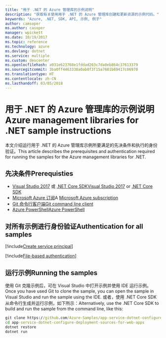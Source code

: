```yaml
---
title: "用于 .NET 的 Azure 管理库的示例说明"
description: "获取有关使用用于 .NET 的 Azure 管理库创建和更新资源的示例代码。"
keywords: "Azure, .NET, SDK, API, 示例, 例子"
author: camsoper
ms.author: casoper
manager: wpickett
ms.date: 10/19/2017
ms.topic: reference
ms.technology: azure
ms.devlang: dotnet
ms.service: multiple
ms.custom: devcenter
ms.openlocfilehash: a931e623768e1fddad263c7da8eb864c37613379
ms.sourcegitcommit: 3ba0ff4463338a0ab0f3f15a7601b89417c06970
ms.translationtype: HT
ms.contentlocale: zh-CN
ms.lasthandoff: 03/05/2018
---
```

# <a name="azure-management-libraries-for-net-sample-instructions"></a><span data-ttu-id="40900-104">用于 .NET 的 Azure 管理库的示例说明</span><span class="sxs-lookup"><span data-stu-id="40900-104">Azure management libraries for .NET sample instructions</span></span>

<span data-ttu-id="40900-105">本文介绍运行用于 .NET 的 Azure 管理库示例所要满足的先决条件和执行的身份验证。</span><span class="sxs-lookup"><span data-stu-id="40900-105">This article describes the prerequisites and authentication required for running the samples for the Azure management libraries for .NET.</span></span>

## <a name="prerequisties"></a><span data-ttu-id="40900-106">先决条件</span><span class="sxs-lookup"><span data-stu-id="40900-106">Prerequisties</span></span> 

* <span data-ttu-id="40900-107">[Visual Studio 2017](https://www.visualstudio.com/vs/) 或 [.NET Core SDK](https://www.microsoft.com/net/download/core)</span><span class="sxs-lookup"><span data-stu-id="40900-107">[Visual Studio 2017](https://www.visualstudio.com/vs/) or [.NET Core SDK](https://www.microsoft.com/net/download/core)</span></span>
* <span data-ttu-id="40900-108">[Microsoft Azure 订阅](https://azure.microsoft.com/free/)</span><span class="sxs-lookup"><span data-stu-id="40900-108">A [Microsoft Azure subscription](https://azure.microsoft.com/free/)</span></span>
* [<span data-ttu-id="40900-109">Git 命令行客户端</span><span class="sxs-lookup"><span data-stu-id="40900-109">Git command line client</span></span>](https://git-scm.com/)
* [<span data-ttu-id="40900-110">Azure PowerShell</span><span class="sxs-lookup"><span data-stu-id="40900-110">Azure PowerShell</span></span>](/powershell/azure/install-azurerm-ps)

## <a name="authentication-for-all-samples"></a><span data-ttu-id="40900-111">对所有示例进行身份验证</span><span class="sxs-lookup"><span data-stu-id="40900-111">Authentication for all samples</span></span>

[!include[Create service principal](includes/create-sp.md)]

[!include[File-based authentication](includes/file-based-auth.md)]

## <a name="running-the-samples"></a><span data-ttu-id="40900-112">运行示例</span><span class="sxs-lookup"><span data-stu-id="40900-112">Running the samples</span></span>

<span data-ttu-id="40900-113">使用 Git 克隆示例后，可在 Visual Studio 中打开示例并使用 IDE 运行示例。</span><span class="sxs-lookup"><span data-stu-id="40900-113">Once you have used Git to clone the sample, you can open the sample in Visual Studio and run the sample using the IDE.</span></span>  <span data-ttu-id="40900-114">或者，使用 .NET Core SDK 从命令行生成并运行示例，如下所示：</span><span class="sxs-lookup"><span data-stu-id="40900-114">Alternatively, use the .NET Core SDK to build and run the sample from the command line, like this:</span></span>

```cmd
git clone https://github.com/Azure-Samples/app-service-dotnet-configure-deployment-sources-for-web-apps.git
cd app-service-dotnet-configure-deployment-sources-for-web-apps
dotnet restore
dotnet run
```